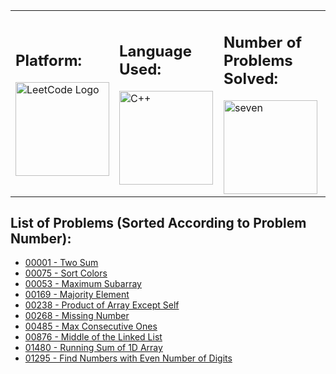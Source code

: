 <table width="100%">
  <tr>
    <td>
      
## Platform: 
<img src="https://cdn.cdo.mit.edu/wp-content/uploads/sites/67/2021/01/0_zuhXdNAIUoxEem4-.png" alt="LeetCode Logo" height="150">

</td>
<td>

## Language Used: 
<img src="https://i.pinimg.com/originals/99/f8/87/99f887833c475448723d3c9ac16c179b.png" alt="C++" width="150" height="150"/> 

</td>

<td>

## Number of Problems Solved:
<img src="https://media.giphy.com/media/26gsjCWitFy3euTeM/giphy.gif" alt="seven" height="150"/>
</td>
</tr>
</table>

## List of Problems (Sorted According to Problem Number): 

- [00001 - Two Sum](https://github.com/pooja-gera/Leetcode-Solutions-CPP/blob/main/00001-TwoSum)
- [00075 - Sort Colors](https://github.com/pooja-gera/Leetcode-Solutions-CPP/blob/main/00075-SortColors.cpp)
- [00053 - Maximum Subarray](https://github.com/pooja-gera/Leetcode-Solutions-CPP/blob/main/00053-MaximumSubarray.cpp)
- [00169 - Majority Element](https://github.com/pooja-gera/Leetcode-Solutions-CPP/blob/main/00169-MajorityElement.cpp)
- [00238 - Product of Array Except Self](https://github.com/pooja-gera/Leetcode-Solutions-CPP/blob/main/00238-ProductOfArrayExceptSelf.cpp)
- [00268 - Missing Number](https://github.com/pooja-gera/Leetcode-Solutions-CPP/blob/main/00268-MissingNumber.cpp)
- [00485 - Max Consecutive Ones](https://github.com/pooja-gera/Leetcode-Solutions-CPP/blob/main/00485-MaxConsecutiveOnes.cpp)
- [00876 - Middle of the Linked List](https://github.com/pooja-gera/Leetcode-Solutions-CPP/blob/main/00876-MiddleOfTheLinkedList.cpp)
- [01480 - Running Sum of 1D Array](https://github.com/pooja-gera/Leetcode-Solutions-CPP/blob/main/01480-RunningSumOf1DArray.cpp)
- [01295 - Find Numbers with Even Number of Digits](https://github.com/pooja-gera/Leetcode-Solutions-CPP/blob/main/01295-FindNumbersWithEvenNumberOfDigits.cpp)
